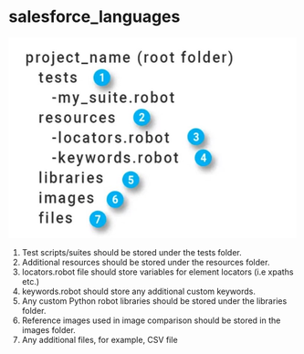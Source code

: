 # salesforce_languages

![alt text](https://github.com/hidde-visser/salesforce_languages/blob/main/folder_structuur.jpg)

1. Test scripts/suites should be stored under the tests folder.
2. Additional resources should be stored under the resources folder. 
3. locators.robot file should store variables for element locators (i.e xpaths etc.)
4. keywords.robot should store any additional custom keywords.
5. Any custom Python robot libraries should be stored under the libraries folder.
6. Reference images used in image comparison should be stored in the images folder.
7. Any additional files, for example, CSV file
